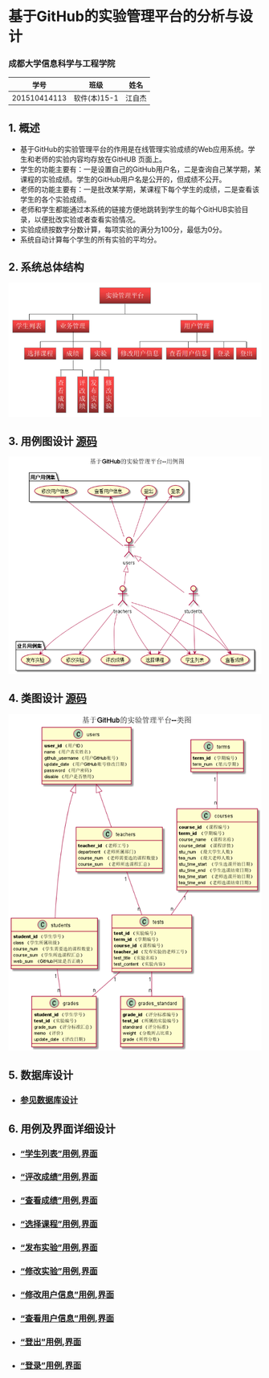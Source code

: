 # 基于GitHub的实验管理平台的分析与设计

### 成都大学信息科学与工程学院

|学号|班级|姓名|
|:-------:|:-------------: | :----------:|
|201510414113|软件(本)15-1|江自杰|

## 1. 概述
- 基于GitHub的实验管理平台的作用是在线管理实验成绩的Web应用系统。学生和老师的实验内容均存放在GitHUB
页面上。
- 学生的功能主要有：一是设置自己的GitHub用户名，二是查询自己某学期，某课程的实验成绩。学生的GitHub用户名是公开的，但成绩不公开。
- 老师的功能主要有：一是批改某学期，某课程下每个学生的成绩，二是查看该学生的各个实验成绩。
- 老师和学生都能通过本系统的链接方便地跳转到学生的每个GitHUB实验目录，以便批改实验或者查看实验情况。
- 实验成绩按数字分数计算，每项实验的满分为100分，最低为0分。
- 系统自动计算每个学生的所有实验的平均分。
    
## 2. 系统总体结构
![](系统总体结构.png)


## 3. 用例图设计 [源码](src/UseCase.puml)
![](UseCase.png)

## 4. 类图设计 [源码](src/class.puml)
![](class.png)

## 5. 数据库设计
- ### [参见数据库设计](数据库设计.md)

## 6. 用例及界面详细设计
- ### [“学生列表”用例](./usecase/学生列表.md),[界面](https://jiangzijie123.github.io/is_analysis/ui/学生列表.html)
- ### [“评改成绩”用例](./usecase/评改成绩.md),[界面]()
- ### [“查看成绩”用例](./usecase/查看成绩.md),[界面]()
- ### [“选择课程”用例](./usecase/选择课程.md),[界面]()
- ### [“发布实验”用例](./usecase/发布实验.md),[界面]()
- ### [“修改实验”用例](./usecase/修改实验.md),[界面]()
- ### [“修改用户信息”用例](./usecase/修改用户信息.md),[界面]()
- ### [“查看用户信息”用例](./usecase/查看用户信息.md),[界面]()
- ### [“登出”用例](./usecase/登出.md),[界面]()
- ### [“登录”用例](./usecase/登录.md),[界面]()
